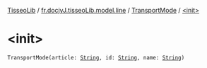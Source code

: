 [TisseoLib](../../index.md) / [fr.docjyJ.tisseoLib.model.line](../index.md) / [TransportMode](index.md) / [&lt;init&gt;](./-init-.md)

# &lt;init&gt;

`TransportMode(article: `[`String`](https://kotlinlang.org/api/latest/jvm/stdlib/kotlin/-string/index.html)`, id: `[`String`](https://kotlinlang.org/api/latest/jvm/stdlib/kotlin/-string/index.html)`, name: `[`String`](https://kotlinlang.org/api/latest/jvm/stdlib/kotlin/-string/index.html)`)`